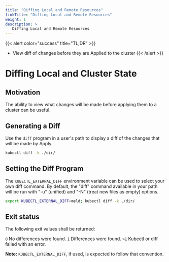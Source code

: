 ```yaml
---
title: "Diffing Local and Remote Resources"
linkTitle: "Diffing Local and Remote Resources"
weight: 1
description: >
   Diffing Local and Remote Resources
---
```



{{< alert color="success" title="TL;DR" >}}
- View diff of changes before they are Applied to the cluster
{{< /alert >}}

# Diffing Local and Cluster State

## Motivation

The ability to view what changes will be made before applying them to a cluster can be useful.

## Generating a Diff

Use the `diff` program in a user's path to display a diff of the changes that will be
made by Apply.

```sh
kubectl diff -k ./dir/
```

## Setting the Diff Program

The `KUBECTL_EXTERNAL_DIFF` environment variable can be used to select your own diff command.
By default, the "diff" command available in your path will be run with "-u" (unified) and "-N"
(treat new files as empty) options.

```sh
export KUBECTL_EXTERNAL_DIFF=meld; kubectl diff -k ./dir/
```

## Exit status
The following exit values shall be returned:

 `0`
No differences were found.
 `1`
Differences were found.
 `>1`
Kubectl or diff failed with an error.

**Note:** `KUBECTL_EXTERNAL_DIFF`, if used, is expected to follow that convention.